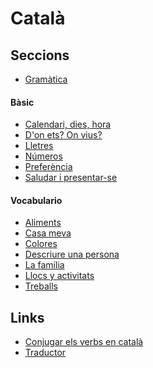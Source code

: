 <!-- ---
layout: home
title: Català
--- -->

# Català

## Seccions

- [Gramàtica](gramatica.md)

#### Bàsic

- [Calendari, dies, hora](calendari-dies-hora.md)
- [D'on ets? On vius?](on-vius.md)
- [Lletres](lletres.md)
- [Números](numeros.md)
- [Preferència](preferencias.md)
- [Saludar i presentar-se](saludar-presentar-se.md)

#### Vocabulario

- [Aliments](menjar.md)
- [Casa meva](casa.md)
- [Colores](colores.md)
- [Descriure una persona](descripcions.md)
- [La família](familia.md)
- [Llocs y activitats](llocs.md)
- [Treballs](treballs.md)

## Links

- [Conjugar els verbs en català](https://www.verbs.cat/ca/)
- [Traductor](https://www.softcatala.org/traductor/)